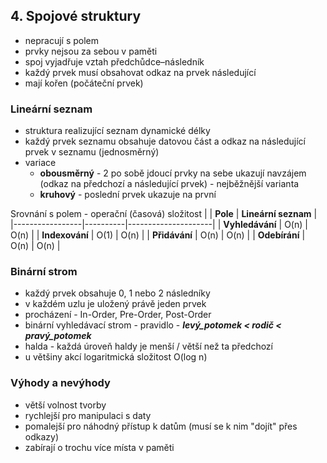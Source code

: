 ## 4. Spojové struktury
* nepracují s polem
* prvky nejsou za sebou v paměti
* spoj vyjadřuje vztah předchůdce–následník
* každý prvek musí obsahovat odkaz na prvek následující
* mají kořen (počáteční prvek)

### Lineární seznam
* struktura realizující seznam dynamické délky
* každý prvek seznamu obsahuje datovou část a odkaz na následující prvek v seznamu (jednosměrný)
* variace
   * **obousměrný** - 2 po sobě jdoucí prvky na sebe ukazují navzájem (odkaz na předchozí a následující prvek) - nejběžnější varianta
   * **kruhový** - poslední prvek ukazuje na první
   
Srovnání s polem - operační (časová) složitost
|       | **Pole** | **Lineární seznam** |
|-----------------|----------|---------------------|
| **Vyhledávání** | O(n)     | O(n)                |
| **Indexování**  | O(1)     | O(n)                |
| **Přidávání**   | O(n)     | O(n)                |
| **Odebírání**   | O(n)     | O(n)                |


### Binární strom
* každý prvek obsahuje 0, 1 nebo 2 následníky
* v každém uzlu je uložený právě jeden prvek
* procházení - In-Order, Pre-Order, Post-Order
* binární vyhledávací strom - pravidlo - ***levý_potomek < rodič < pravý_potomek***
* halda - každá úroveň haldy je menší / větší než ta předchozí
* u většiny akcí logaritmická složitost O(log n)

### Výhody a nevýhody
* větší volnost tvorby
* rychlejší pro manipulaci s daty
* pomalejší pro náhodný přístup k datům (musí se k nim "dojít" přes odkazy)
* zabírají o trochu více místa v paměti